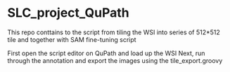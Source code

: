 # SLC_project_QuPath

This repo conttains to the script from tiling the WSI into series of 512*512 tile and together with SAM fine-tuning script

First open the script editor on QuPath and load up the WSI
Next, run through the annotation and export the images using the tile_export.groovy
